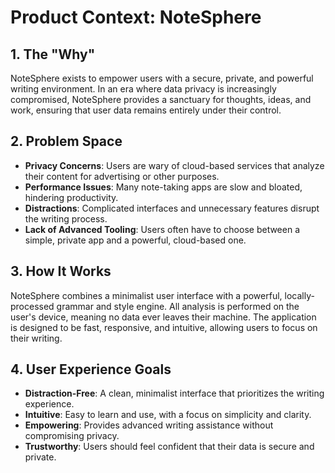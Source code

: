 # Product Context: NoteSphere

## 1. The "Why"
NoteSphere exists to empower users with a secure, private, and powerful writing environment. In an era where data privacy is increasingly compromised, NoteSphere provides a sanctuary for thoughts, ideas, and work, ensuring that user data remains entirely under their control.

## 2. Problem Space
- **Privacy Concerns**: Users are wary of cloud-based services that analyze their content for advertising or other purposes.
- **Performance Issues**: Many note-taking apps are slow and bloated, hindering productivity.
- **Distractions**: Complicated interfaces and unnecessary features disrupt the writing process.
- **Lack of Advanced Tooling**: Users often have to choose between a simple, private app and a powerful, cloud-based one.

## 3. How It Works
NoteSphere combines a minimalist user interface with a powerful, locally-processed grammar and style engine. All analysis is performed on the user's device, meaning no data ever leaves their machine. The application is designed to be fast, responsive, and intuitive, allowing users to focus on their writing.

## 4. User Experience Goals
- **Distraction-Free**: A clean, minimalist interface that prioritizes the writing experience.
- **Intuitive**: Easy to learn and use, with a focus on simplicity and clarity.
- **Empowering**: Provides advanced writing assistance without compromising privacy.
- **Trustworthy**: Users should feel confident that their data is secure and private.
